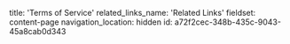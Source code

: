 title: 'Terms of Service'
related_links_name: 'Related Links'
fieldset: content-page
navigation_location: hidden
id: a72f2cec-348b-435c-9043-45a8cab0d343
